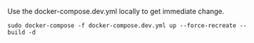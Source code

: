 Use the docker-compose.dev.yml locally to get immediate change.

```
sudo docker-compose -f docker-compose.dev.yml up --force-recreate --build -d
```
